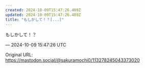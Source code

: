 ```yaml
---
created: 2024-10-09T15:47:26.489Z
updated: 2024-10-09T15:47:26.489Z
title: "もしかして！？[...]"
---
```


<p>もしかして！？</p>

&mdash; 2024-10-09 15:47:26 UTC

Original URL: https://mastodon.social/@sakuramochi0/113278245043373020
